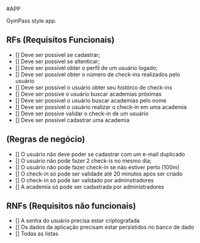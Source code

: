 #APP

GymPass style app.

## RFs (Requisitos Funcionais)

- [] Deve ser possivel se cadastrar;
- [] Deve ser possivel se altenticar;
- [] Deve ser possivel obter o perfil de um usuário logado;
- [] Deve ser possivel obter o número de check-ins realizados pelo usuário
- [] Deve ser possivel o usuário obter seu histórco de check-ins
- [] Deve ser possive o usuário buscar academias próximas
- [] Deve ser possivel o usuário buscar academias pelo nome
- [] Deve ser possivel o usuário realizar o check-in em uma academia
- [] Deve ser possive validar o check-in de um usuário
- [] Deve ser possivel cadastrar uma academia

## (Regras de negócio)

- [] O usuário não deve poder se cadastrar com um e-mail duplicado
- [] O usuário não pode fazer 2 check-is no mesmo dia;
- [] O usuário não pode fazer check-in se não estiver perto (100m)
- [] O check-in só pode ser validade até 20 minutos após ser criado
- [] O check-in só pode ser validado por adminstradores
- [] A academia só pode ser cadastrada por administradores

## RNFs (Requisitos não funcionais)

- [] A senha do usuário precisa estar criptografada
- [] Os dados da aplicação precisam estar persistidos no banco de dado
- [] Todas as listas
